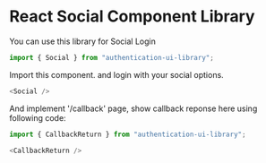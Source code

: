 # React Social Component Library

You can use this library for Social Login  


```js
import { Social } from "authentication-ui-library";
```

Import this component. and login with your social options.
```js
<Social />
```
And implement '/callback' page, show callback reponse here using following code:

```js
import { CallbackReturn } from "authentication-ui-library";
```
```js
<CallbackReturn />
```
